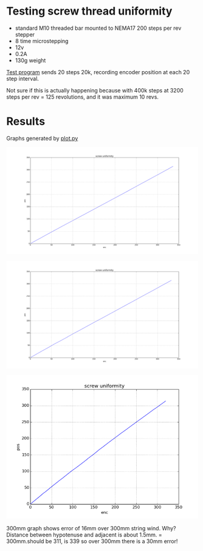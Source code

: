 # Testing screw thread uniformity

* standard M10 threaded bar mounted to NEMA17 200 steps per rev stepper
* 8 time microstepping
* 12v
* 0.2A
* 130g weight

[Test program](test.py) sends 20 steps 20k, recording encoder position at each 20 step interval.

Not sure if this is actually happening because with 400k steps at 3200 steps per
rev = 125 revolutions, and it was maximum 10 revs.

# Results

Graphs generated by [plot.py](plot.py)

![1200mm between enc and step](figure_120.png)

![600mm between enc and step](figure_60.png)

![300mm between enc and step](figure_30.png)

300mm graph shows error of 16mm over 300mm string wind. Why?
Distance between hypotenuse and adjacent is about 1.5mm.
= 300mm.should be 311, is 339 so over 300mm there is a 30mm error!
